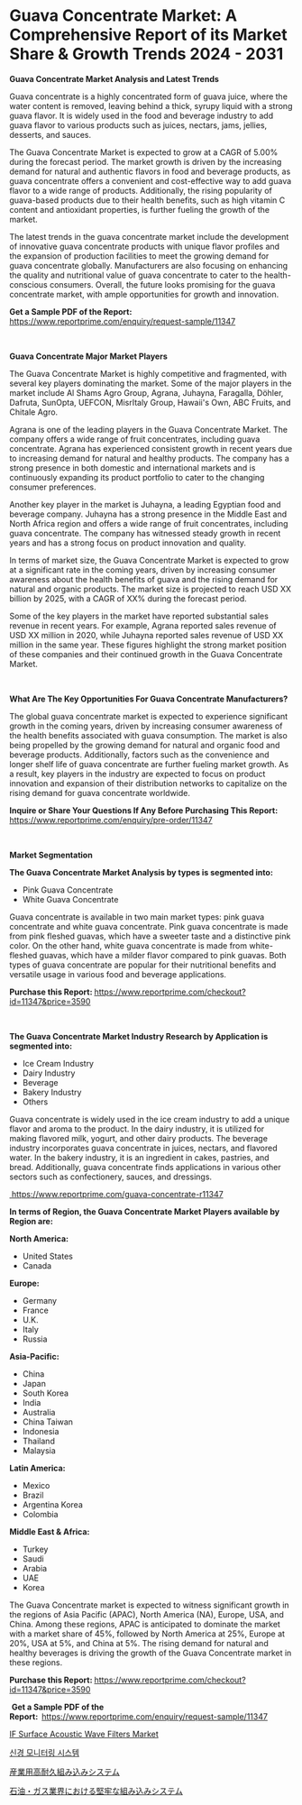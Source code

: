 <p><h1>Guava Concentrate Market: A Comprehensive Report of its Market Share & Growth Trends 2024 - 2031</h1></p><p><strong>Guava Concentrate Market Analysis and Latest Trends</strong></p>
<p><p>Guava concentrate is a highly concentrated form of guava juice, where the water content is removed, leaving behind a thick, syrupy liquid with a strong guava flavor. It is widely used in the food and beverage industry to add guava flavor to various products such as juices, nectars, jams, jellies, desserts, and sauces.</p><p>The Guava Concentrate Market is expected to grow at a CAGR of 5.00% during the forecast period. The market growth is driven by the increasing demand for natural and authentic flavors in food and beverage products, as guava concentrate offers a convenient and cost-effective way to add guava flavor to a wide range of products. Additionally, the rising popularity of guava-based products due to their health benefits, such as high vitamin C content and antioxidant properties, is further fueling the growth of the market.</p><p>The latest trends in the guava concentrate market include the development of innovative guava concentrate products with unique flavor profiles and the expansion of production facilities to meet the growing demand for guava concentrate globally. Manufacturers are also focusing on enhancing the quality and nutritional value of guava concentrate to cater to the health-conscious consumers. Overall, the future looks promising for the guava concentrate market, with ample opportunities for growth and innovation.</p></p>
<p><strong>Get a Sample PDF of the Report:&nbsp;</strong> <a href="https://www.reportprime.com/enquiry/request-sample/11347">https://www.reportprime.com/enquiry/request-sample/11347</a></p>
<p>&nbsp;</p>
<p><strong>Guava Concentrate Major Market Players</strong></p>
<p><p>The Guava Concentrate Market is highly competitive and fragmented, with several key players dominating the market. Some of the major players in the market include Al Shams Agro Group, Agrana, Juhayna, Faragalla, Döhler, Dafruta, SunOpta, UEFCON, MisrItaly Group, Hawaii's Own, ABC Fruits, and Chitale Agro.</p><p>Agrana is one of the leading players in the Guava Concentrate Market. The company offers a wide range of fruit concentrates, including guava concentrate. Agrana has experienced consistent growth in recent years due to increasing demand for natural and healthy products. The company has a strong presence in both domestic and international markets and is continuously expanding its product portfolio to cater to the changing consumer preferences.</p><p>Another key player in the market is Juhayna, a leading Egyptian food and beverage company. Juhayna has a strong presence in the Middle East and North Africa region and offers a wide range of fruit concentrates, including guava concentrate. The company has witnessed steady growth in recent years and has a strong focus on product innovation and quality.</p><p>In terms of market size, the Guava Concentrate Market is expected to grow at a significant rate in the coming years, driven by increasing consumer awareness about the health benefits of guava and the rising demand for natural and organic products. The market size is projected to reach USD XX billion by 2025, with a CAGR of XX% during the forecast period.</p><p>Some of the key players in the market have reported substantial sales revenue in recent years. For example, Agrana reported sales revenue of USD XX million in 2020, while Juhayna reported sales revenue of USD XX million in the same year. These figures highlight the strong market position of these companies and their continued growth in the Guava Concentrate Market.</p></p>
<p>&nbsp;</p>
<p><strong>What Are The Key Opportunities For Guava Concentrate Manufacturers?</strong></p>
<p><p>The global guava concentrate market is expected to experience significant growth in the coming years, driven by increasing consumer awareness of the health benefits associated with guava consumption. The market is also being propelled by the growing demand for natural and organic food and beverage products. Additionally, factors such as the convenience and longer shelf life of guava concentrate are further fueling market growth. As a result, key players in the industry are expected to focus on product innovation and expansion of their distribution networks to capitalize on the rising demand for guava concentrate worldwide.</p></p>
<p><strong>Inquire or Share Your Questions If Any Before Purchasing This Report:</strong> <a href="https://www.reportprime.com/enquiry/pre-order/11347">https://www.reportprime.com/enquiry/pre-order/11347</a></p>
<p>&nbsp;</p>
<p><strong>Market Segmentation</strong></p>
<p><strong>The Guava Concentrate Market Analysis by types is segmented into:</strong></p>
<p><ul><li>Pink Guava Concentrate</li><li>White Guava Concentrate</li></ul></p>
<p><p>Guava concentrate is available in two main market types: pink guava concentrate and white guava concentrate. Pink guava concentrate is made from pink fleshed guavas, which have a sweeter taste and a distinctive pink color. On the other hand, white guava concentrate is made from white-fleshed guavas, which have a milder flavor compared to pink guavas. Both types of guava concentrate are popular for their nutritional benefits and versatile usage in various food and beverage applications.</p></p>
<p><strong>Purchase this Report:&nbsp;</strong><a href="https://www.reportprime.com/checkout?id=11347&price=3590">https://www.reportprime.com/checkout?id=11347&price=3590</a></p>
<p>&nbsp;</p>
<p><strong>The Guava Concentrate Market Industry Research by Application is segmented into:</strong></p>
<p><ul><li>Ice Cream Industry</li><li>Dairy Industry</li><li>Beverage</li><li>Bakery Industry</li><li>Others</li></ul></p>
<p><p>Guava concentrate is widely used in the ice cream industry to add a unique flavor and aroma to the product. In the dairy industry, it is utilized for making flavored milk, yogurt, and other dairy products. The beverage industry incorporates guava concentrate in juices, nectars, and flavored water. In the bakery industry, it is an ingredient in cakes, pastries, and bread. Additionally, guava concentrate finds applications in various other sectors such as confectionery, sauces, and dressings.</p></p>
<p><a href="https://www.reportprime.com/guava-concentrate-r11347">&nbsp;https://www.reportprime.com/guava-concentrate-r11347</a></p>
<p><strong>In terms of Region, the Guava Concentrate Market Players available by Region are:</strong></p>
<p>
    <p> <strong> North America: </strong>
        <ul>
            <li>United States</li>
            <li>Canada</li>
        </ul>
        </p> 
    <p> <strong> Europe: </strong>
        <ul>
            <li>Germany</li>
            <li>France</li>
            <li>U.K.</li>
            <li>Italy</li>
            <li>Russia</li>
        </ul>
        </p> 
    <p> <strong> Asia-Pacific: </strong>
        <ul>
            <li>China</li>
            <li>Japan</li>
            <li>South Korea</li>
            <li>India</li>
            <li>Australia</li>
            <li>China Taiwan</li>
            <li>Indonesia</li>
            <li>Thailand</li>
            <li>Malaysia</li>
        </ul>
        </p> 
    <p> <strong> Latin America: </strong>
        <ul>
            <li>Mexico</li>
            <li>Brazil</li>
            <li>Argentina Korea</li>
            <li>Colombia</li>
        </ul>
        </p> 
    <p> <strong> Middle East & Africa: </strong>
        <ul>
            <li>Turkey</li>
            <li>Saudi</li>
            <li>Arabia</li>
            <li>UAE</li>
            <li>Korea</li>
        </ul>
    </p>
    </p>
<p><p>The Guava Concentrate market is expected to witness significant growth in the regions of Asia Pacific (APAC), North America (NA), Europe, USA, and China. Among these regions, APAC is anticipated to dominate the market with a market share of 45%, followed by North America at 25%, Europe at 20%, USA at 5%, and China at 5%. The rising demand for natural and healthy beverages is driving the growth of the Guava Concentrate market in these regions.</p></p>
<p><strong>Purchase this Report: </strong><a href="https://www.reportprime.com/checkout?id=11347&price=3590">https://www.reportprime.com/checkout?id=11347&price=3590</a></p>
<p>&nbsp;<strong>Get a Sample PDF of the Report:&nbsp;&nbsp;</strong><a href="https://www.reportprime.com/enquiry/request-sample/11347">https://www.reportprime.com/enquiry/request-sample/11347</a></p>
<p><strong></strong></p>
<p><p><a href="https://www.linkedin.com/pulse/surface-acoustic-wave-filters-market-analysis-sze-forecasted-qripf">IF Surface Acoustic Wave Filters Market</a></p><p><a href="https://medium.com/@othaleffler66/%EC%8B%A0%EA%B2%BD-%EB%AA%A8%EB%8B%88%ED%84%B0%EB%A7%81-%EC%8B%9C%EC%8A%A4%ED%85%9C-%EC%8B%9C%EC%9E%A5-%EC%A0%84%EB%A7%9D-%EC%82%B0%EC%97%85-%EA%B0%9C%EC%9A%94-%EB%B0%8F-%EC%98%88%EC%B8%A1-2024%EB%85%84%EB%B6%80%ED%84%B0-2031%EB%85%84-d51f610d2e4c">신경 모니터링 시스템</a></p><p><a href="https://github.com/reliezer65/Market-Research-Report-List-1/blob/main/737719082561.md">産業用高耐久組み込みシステム</a></p><p><a href="https://github.com/tanyaali3/Market-Research-Report-List-1/blob/main/184618082562.md">石油・ガス業界における堅牢な組み込みシステム</a></p></p>
